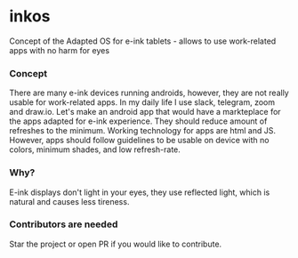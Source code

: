 # inkos
Concept of the Adapted OS for e-ink tablets - allows to use work-related apps with no harm for eyes

### Concept
There are many e-ink devices running androids, however, they are not really usable for work-related apps.
In my daily life I use slack, telegram, zoom and draw.io. Let's make an android app that would have a markteplace for the apps adapted for e-ink experience. They should reduce amount of refreshes to the minimum. Working technology for apps are html and JS. However, apps should follow guidelines to be usable on device with no colors, minimum shades, and low refresh-rate.

### Why?
E-ink displays don't light in your eyes, they use reflected light, which is natural and causes less tireness.

### Contributors are needed
Star the project or open PR if you would like to contribute.
